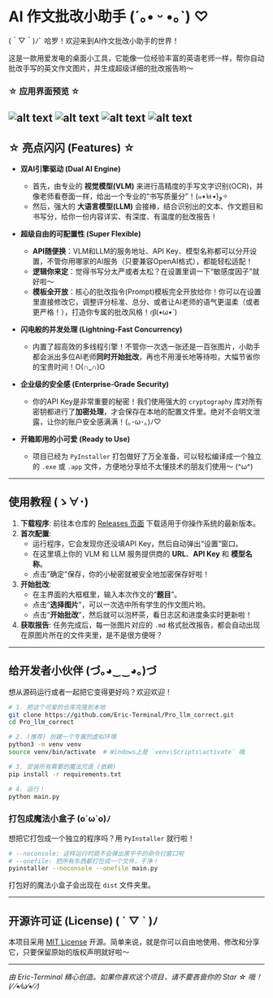 # AI 作文批改小助手 (´｡• ᵕ •｡`) ♡

(＾▽＾)ﾉﾞ 哈罗！欢迎来到AI作文批改小助手的世界！

这是一款用爱发电的桌面小工具，它能像一位经验丰富的英语老师一样，帮你自动批改手写的英文作文图片，并生成超级详细的批改报告哟～

### ☆ 应用界面预览 ☆
![alt text](photo/1.png)
![alt text](photo/2.png)
![alt text](photo/3.png)
![alt text](photo/4.png)
---

## ☆ 亮点闪闪 (Features) ☆

*   **双AI引擎驱动 (Dual AI Engine)**
    *   首先，由专业的 **视觉模型(VLM)** 来进行高精度的手写文字识别(OCR)，并像老师看卷面一样，给出一个专业的“书写质量分”！(๑•̀ㅂ•́)و✧
    *   然后，强大的 **大语言模型(LLM)** 会接棒，结合识别出的文本、作文题目和书写分，给你一份内容详实、有深度、有温度的批改报告！

*   **超级自由的可配置性 (Super Flexible)**
    *   **API随便换**：VLM和LLM的服务地址、API Key、模型名称都可以分开设置，不管你用哪家的AI服务（只要兼容OpenAI格式），都能轻松适配！
    *   **逻辑你来定**：觉得书写分太严或者太松？在设置里调一下“敏感度因子”就好啦～
    *   **模板全开放**：核心的批改指令(Prompt)模板完全开放给你！你可以在设置里直接修改它，调整评分标准、总分、或者让AI老师的语气更温柔（或者更严格！），打造你专属的批改风格！ദ്ദി(•ω•´)

*   **闪电般的并发处理 (Lightning-Fast Concurrency)**
    *   内置了超高效的多线程引擎！不管你一次选一张还是一百张图片，小助手都会派出多位AI老师**同时开始批改**，再也不用漫长地等待啦，大幅节省你的宝贵时间！O(∩_∩)O

*   **企业级的安全感 (Enterprise-Grade Security)**
    *   你的API Key是非常重要的秘密！我们使用强大的 `cryptography` 库对所有密钥都进行了**加密处理**，才会保存在本地的配置文件里。绝对不会明文泄露，让你的账户安全感满满！(｡･ω･｡)ﾉ♡

*   **开箱即用的小可爱 (Ready to Use)**
    *   项目已经为 `PyInstaller` 打包做好了万全准备，可以轻松编译成一个独立的 `.exe` 或 `.app` 文件，方便地分享给不太懂技术的朋友们使用～ (^ω^)

---

## 使用教程 (ゝ∀･)

1.  **下载程序**: 前往本仓库的 [Releases 页面](https://github.com/Eric-Terminal/Pro_llm_correct/releases) 下载适用于你操作系统的最新版本。
2.  **首次配置**:
    *   运行程序，它会发现你还没填API Key，然后自动弹出“设置”窗口。
    *   在这里填上你的 VLM 和 LLM 服务提供商的 **URL**、**API Key** 和 **模型名称**。
    *   点击“确定”保存，你的小秘密就被安全地加密保存好啦！
3.  **开始批改**:
    *   在主界面的大框框里，输入本次作文的“**题目**”。
    *   点击“**选择图片**”，可以一次选中所有学生的作文图片哟。
    *   点击“**开始批改**”，然后就可以泡杯茶，看日志区和进度条实时更新啦！
4.  **获取报告**: 任务完成后，每一张图片对应的 `.md` 格式批改报告，都会自动出现在原图片所在的文件夹里，是不是很方便呀？

---

## 给开发者小伙伴 (づ｡◕‿‿◕｡)づ

想从源码运行或者一起把它变得更好吗？欢迎欢迎！

```bash
# 1. 把这个可爱的仓库克隆到本地
git clone https://github.com/Eric-Terminal/Pro_llm_correct.git
cd Pro_llm_correct

# 2. (推荐) 创建一个专属的虚拟环境
python3 -m venv venv
source venv/bin/activate  # Windows上是 `venv\Scripts\activate` 哦

# 3. 安装所有需要的魔法咒语 (依赖)
pip install -r requirements.txt

# 4. 运行！
python main.py
```

### 打包成魔法小盒子 (o´ω`o)ﾉ

想把它打包成一个独立的程序吗？用 `PyInstaller` 就行啦！

```bash
# --noconsole: 这样运行时就不会弹出黑乎乎的命令行窗口啦
# --onefile: 把所有东西都打包成一个文件，干净！
pyinstaller --noconsole --onefile main.py
```
打包好的魔法小盒子会出现在 `dist` 文件夹里。

---

## 开源许可证 (License) ( ´ ▽ ` )ﾉ

本项目采用 [MIT License](LICENSE) 开源。简单来说，就是你可以自由地使用、修改和分享它，只要保留原始的版权声明就好啦～

---

*由 Eric-Terminal 精心创造。如果你喜欢这个项目，请不要吝啬你的 Star ☆ 哦！(⁄ ⁄•⁄ω⁄•⁄ ⁄)*
